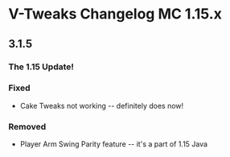 # V-Tweaks Changelog MC 1.15.x


## 3.1.5

### The 1.15 Update!


### Fixed

- Cake Tweaks not working -- definitely does now!

### Removed

- Player Arm Swing Parity feature -- it's a part of 1.15 Java
